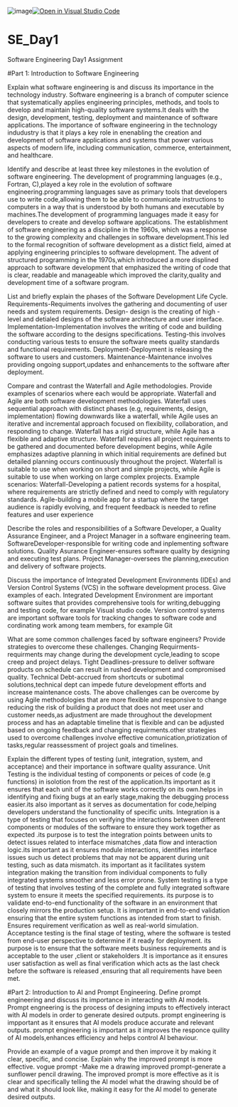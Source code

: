 ![image](https://github.com/user-attachments/assets/dadc0e87-58b2-4934-84a0-845033b60a3a)[![Open in Visual Studio Code](https://classroom.github.com/assets/open-in-vscode-2e0aaae1b6195c2367325f4f02e2d04e9abb55f0b24a779b69b11b9e10269abc.svg)](https://classroom.github.com/online_ide?assignment_repo_id=15571762&assignment_repo_type=AssignmentRepo)
# SE_Day1
Software Engineering Day1 Assignment

#Part 1: Introduction to Software Engineering

Explain what software engineering is and discuss its importance in the technology industry.
Software engineering is a branch of computer science that systematically applies engineering principles, methods, and tools to develop and maintain high-quality software systems.It deals with the design, development, testing, deployment and maintenance of software applications.
The importance of software engineering in the technology indudustry is that it plays a key role in enenabling the creation and development of software applications and systems that power various aspects of modern life, including communication, commerce, entertainment, and healthcare.

Identify and describe at least three key milestones in the evolution of software engineering.
 The development of programming languages (e.g., Fortran, C),played a key role in the evolution of software engineering.programming languages  save as primary tools that developers use to write code,allowing them to be able to communicate instructions to computers in a way that is understood by both humans and executable by machines.The development of programming languages made it easy for developers to create and develop software applications.
 The establishment of software engineering as a discipline in the 1960s, which was a response to the growing complexity and challenges in software development.This led to the formal recognition of software development as a distict field, aimed at applying engineering principles to software development.
 The advent of structured programming in the 1970s,which introduced a more  displined approach to software development that emphasized  the writing of code that is clear, readable and manageable which improved the clarity,quality and development time of a software program.

List and briefly explain the phases of the Software Development Life Cycle.
Requirements-Requiments involves the gathering and documenting of user needs and system requirements.
Design- design is the creating of high -level and detialed designs of the software architecture and user interface.
Implementation-Implementation involves the writing of code and building the software according to the designs specifications.
Testing-this involves conducting various tests to ensure the software meets quality standards and functional requirements.
Deployment-Deployment is releasing the software to users and customers.
Maintenance-Maintenance involves providing ongoing support,updates and enhancements to the software after deployment.

Compare and contrast the Waterfall and Agile methodologies. Provide examples of scenarios where each would be appropriate.
Waterfall and Agile are both software  development methodologies.
Waterfall uses sequential approach with distinct phases (e.g, requirements, design, implementation) flowing downwards like a waterfall, while Agile uses an iterative and incremental approach focused on flexibility, collaboration, and responding to change.
Waterfall has a rigid structure, while Agile has a flexible and adaptive structure.
Waterfall requires all project requirements to be gathered and documented before development begins, while Agile emphasizes adaptive planning in which initial requirements are defined but detailed planning occurs continuously throughout the project.
Waterfall is suitable to use when working on short and simple projects, while Agile is suitable to use when working on large complex projects.
Example scenarios:
Waterfall-Developing a patient records systems for a hospital, where requirements are strictly  defined and need to comply with regulatory standards.
Agile-building a mobile app for a startup where the target audience is rapidly evolving, and frequent feedback is needed to refine features and user experience

Describe the roles and responsibilities of a Software Developer, a Quality Assurance Engineer, and a Project Manager in a software engineering team.
SoftwareDeveloper-responsible for writing code and inplementing software solutions.
Quality Asurance Engineer-ensures software quality by designing and executing test plans.
Project Manager-oversees the planning,execution and delivery of software projects.

Discuss the importance of Integrated Development Environments (IDEs) and Version Control Systems (VCS) in the software development process. Give examples of each.
Integrated Development Environment are important software suites that provides comprehensive tools for writing,debugging and testing code, for example Visual studio code.
Version control systems are important software tools for tracking changes to software code and cordinating work among team members, for example Git

What are some common challenges faced by software engineers? Provide strategies to overcome these challenges.
Changing Requirments-requirments may change during the development cycle,leading to scope creep and project delays.
Tight Deadlines-pressure to deliver software products on schedule can result in rushed development and compromised quality.
Technical Debt-accrued from shortcuts or subotimal solutions,technical dept can impede future development efforts and increase maintenance costs.
The above challenges can be overcome by using Agile methodologies that are more flexible and responsive to change  reducing  the risk of building a product that does not meet user and customer needs,as adjustment are made throughout the development process and has an adaptable timeline that is flexible and can be adjusted based on ongoing feedback and changing requirments.other strategies used to overcome challenges involve effective comunication,priotization of tasks,regular reassessment of project goals and timelines.

Explain the different types of testing (unit, integration, system, and acceptance) and their importance in software quality assurance.
Unit Testing is the individual testing  of components or peices of code (e.g functions) in isolotion from the rest of the application.Its important as it ensures that each unit of the software works correctly on its own.helps in identifying and fixing  bugs at an early stage,making the debugging process easier.its  also important as it serves as documentation for code,helping developers understand the functionality of specific units.
Integration is a type of testing that focuses on verifying the interactions between different components or modules of the software to ensure they work together  as expected .its purpose is to test the integration points between units to detect issues related to interface mismatches ,data flow and interaction logic.its important  as it ensures module interactions, identifies interface issues such us detect problems that may not be apparent during unit testing, such as data mismatch. its important as it facilitates system integration  making the transition from individual components to fully integrated systems smoother and less error prone.
System testing is a type of testing that involves testing of the complete  and fully integrated software system to ensure it meets the specified requirements. its purpose is to validate end-to-end functionality of the software in an environment that closely mirrors the production setup. It is important in end-to-end validation ensuring that the entire system functions as intended from start to finish. Ensures requirement  verification as well as real-world simulation.
Acceptance testing is the final stage of testing, where the software is tested from end-user perspective to determine if it ready for deployment. its purpose is to ensure that the software  meets business requirements and is acceptable to the user ,client or stakeholders .It is  importance as it ensures user satisfaction as well as  final verification which acts as the last check before the  software is released ,ensuring that all requirements have been met.


#Part 2: Introduction to AI and Prompt Engineering.
Define prompt engineering and discuss its importance in interacting with AI models.
Prompt engneering is the process of designing imputs to effectively interact with AI models in order  to generate desired outputs.
prompt engineering is impportant as it ensures that AI models produce accurate and relevant outputs.
prompt engineering is important as it improves the responce quility of AI models,enhances efficiency and helps control  AI behaviour.

Provide an example of a vague prompt and then improve it by making it clear, specific, and concise. Explain why the improved prompt is more effective.
vogue prompt -Make me a drawing
improved prompt-generate a sunflower pencil drawing.
The improved prompt is more effective as it is clear and specifically telling the  AI model what the drawing should be of and what it should look like, making it easy
for the AI model to generate  desired outputs.

